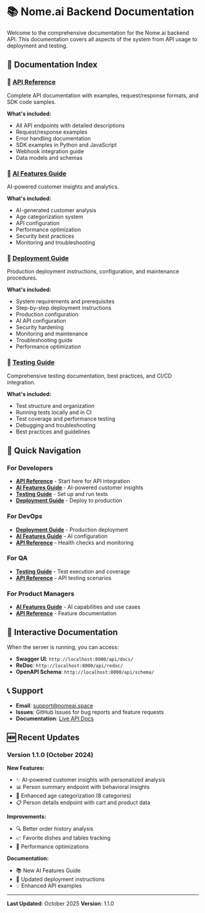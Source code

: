 # 📚 Nome.ai Backend Documentation

Welcome to the comprehensive documentation for the Nome.ai backend API. This documentation covers all aspects of the system from API usage to deployment and testing.

## 📖 Documentation Index

### 🔗 [API Reference](API_REFERENCE.md)
Complete API documentation with examples, request/response formats, and SDK code samples.

**What's included:**
- All API endpoints with detailed descriptions
- Request/response examples
- Error handling documentation
- SDK examples in Python and JavaScript
- Webhook integration guide
- Data models and schemas

### 🤖 [AI Features Guide](AI_FEATURES.md)
AI-powered customer insights and analytics.

**What's included:**
- AI-generated customer analysis
- Age categorization system
- API configuration
- Performance optimization
- Security best practices
- Monitoring and troubleshooting

### 🚀 [Deployment Guide](DEPLOYMENT.md)
Production deployment instructions, configuration, and maintenance procedures.

**What's included:**
- System requirements and prerequisites
- Step-by-step deployment instructions
- Production configuration
- AI API configuration
- Security hardening
- Monitoring and maintenance
- Troubleshooting guide
- Performance optimization

### 🧪 [Testing Guide](TESTING.md)
Comprehensive testing documentation, best practices, and CI/CD integration.

**What's included:**
- Test structure and organization
- Running tests locally and in CI
- Test coverage and performance testing
- Debugging and troubleshooting
- Best practices and guidelines

## 🎯 Quick Navigation

### For Developers
- **[API Reference](API_REFERENCE.md)** - Start here for API integration
- **[AI Features Guide](AI_FEATURES.md)** - AI-powered customer insights
- **[Testing Guide](TESTING.md)** - Set up and run tests
- **[Deployment Guide](DEPLOYMENT.md)** - Deploy to production

### For DevOps
- **[Deployment Guide](DEPLOYMENT.md)** - Production deployment
- **[AI Features Guide](AI_FEATURES.md)** - AI configuration
- **[API Reference](API_REFERENCE.md)** - Health checks and monitoring

### For QA
- **[Testing Guide](TESTING.md)** - Test execution and coverage
- **[API Reference](API_REFERENCE.md)** - API testing scenarios

### For Product Managers
- **[AI Features Guide](AI_FEATURES.md)** - AI capabilities and use cases
- **[API Reference](API_REFERENCE.md)** - Feature documentation

## 🔄 Interactive Documentation

When the server is running, you can access:

- **Swagger UI**: `http://localhost:8000/api/docs/`
- **ReDoc**: `http://localhost:8000/api/redoc/`
- **OpenAPI Schema**: `http://localhost:8000/api/schema/`

## 📞 Support

- **Email**: support@nomeai.space
- **Issues**: GitHub Issues for bug reports and feature requests
- **Documentation**: [Live API Docs](https://nome-ai-t5lly.ondigitalocean.app/api/docs/)

## 🆕 Recent Updates

### Version 1.1.0 (October 2024)

**New Features:**
- ✨ AI-powered customer insights with personalized analysis
- 📊 Person summary endpoint with behavioral insights
- 🎯 Enhanced age categorization (8 categories)
- 📋 Person details endpoint with cart and product data

**Improvements:**
- 🔍 Better order history analysis
- 📈 Favorite dishes and tables tracking
- 🚀 Performance optimizations

**Documentation:**
- 📚 New AI Features Guide
- 🔧 Updated deployment instructions
- 💡 Enhanced API examples

---

**Last Updated**: October 2025
**Version**: 1.1.0
